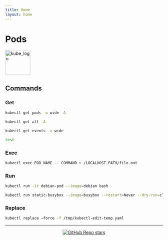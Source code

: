 ```yaml
---
title: Home
layout: home
---
```


# Pods

<p align="left"><img src="https://www.vectorlogo.zone/logos/kubernetes/kubernetes-icon.svg" width="80" alt="kube_logo"></p>

## Commands

### Get

```sh
kubectl get pods -o wide -A
```
```sh
kubectl get all -A
```
```sh
kubectl get events -o wide
```
```sh
test
```

### Exec

```sh
kubectl exec POD_NAME -- COMMAND > /LOCALHOST_PATH/file.out
```

### Run
```sh
kubectl run -it debian-pod --image=debian bash
```
```sh
kubectl run static-busybox --image=busybox --restart=Never --dry-run=client -o yaml --command -- sleep 1000
```

### Replace
```sh
kubectl replace —force -f /tmp/kubectl-edit-temp.yaml
```

---

<p align="center"><a href="https://github.com/paulofponciano/k8s-daily-commands-and-troubleshoot"><img alt="GitHub Repo stars" src="https://img.shields.io/github/stars/paulofponciano/k8s-daily-commands-and-troubleshoot?label=k8s-daily-commands-and-troubleshoot&style=social"></a></p>